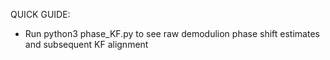 QUICK GUIDE:

- Run python3 phase_KF.py to see raw demodulion phase shift estimates and subsequent KF alignment
